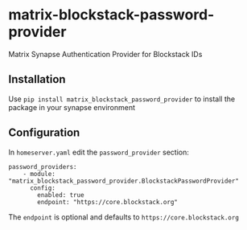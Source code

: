 # matrix-blockstack-password-provider
Matrix Synapse Authentication Provider for Blockstack IDs

## Installation
Use `pip install matrix_blockstack_password_provider` to install the package in your synapse environment

## Configuration
In `homeserver.yaml` edit the `password_provider` section:

```
password_providers:
    - module: "matrix_blockstack_password_provider.BlockstackPasswordProvider"
      config:
        enabled: true
        endpoint: "https://core.blockstack.org"
```

The `endpoint` is optional and defaults to `https://core.blockstack.org`
